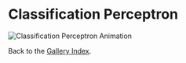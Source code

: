 # Classification Perceptron

<!-- This page is automatically generated. Do not edit manually. -->

![Classification Perceptron Animation](../../plots/gallery/sega_learn_classification_perceptron.gif)

Back to the [Gallery Index](../gallery.md).
